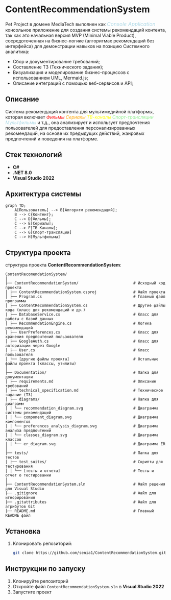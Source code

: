 # ContentRecommendationSystem

Pet Project в домене MediaTech выполнен как <span style="font-size:16px; color:lightblue; font-style:italic;">Console Application</span>
консольное приложение для создания системы рекомендаций контента, так как это начальная версия MVP (Minimal Viable Product), сосредоточенная на бизнес-логике (алгоритмах рекомендаций без интерфейса) для демонстрации навыков на позицию Системного аналитика:

- Сбор и документирование требований;
- Составление ТЗ (Технического задания);
- Визуализация и моделирование бизнес-процессов с использованием UML, Mermaid.js;
- Описание интеграций с помощью веб-сервисов и API;

## Описание

Система рекомендаций контента для мультимедийной платформы, которая включает
<span style="color:red; font-style:italic;">Фильмы</span>
<span style="color:orange; font-style:italic;">Сериалы</span>
<span style="color:yellow; font-style:italic;">ТВ-каналы</span>
<span style="color:lightgreen; font-style:italic;">Спорт-трансляции</span>
<span style="color:lightblue; font-style:italic;">Мультфильмы</span> и т.д.,
она анализирует и использует предпочтения пользователей для предоставления персонализированных рекомендаций, на основе их предыдущих действий, жанровых предпочтений и поведения на платформе.

## Стек технологий

- **C#**
- **.NET 8.0**
- **Visual Studio 2022**

## Архитектура системы

```mermaid
graph TD;
    A[Пользователь] --> B[Алгоритм рекомендаций];
    B --> C{Контент};
    C --> D[Фильмы];
    C --> E[Сериалы];
    C --> F[ТВ Каналы];
    C --> G[Спорт-трансляции]
    C --> H[Мультфильмы]
```

## Структура проекта

структура проекта **ContentRecommendationSystem**:

```
ContentRecomendationSystem/
│
├── ContentRecommendationSystem/                        # Исходный код проекта
│ ├── ContentRecommendationSystem.csproj                # Файл проекта
│ ├── Program.cs                                        # Главный файл программы
│ ├── ContentRecommendationSystem.cs                    # Другие файлы кода (класс для рекомендаций и др.)
| ├── DatabaseService.cs                                # Класс для работы с базой данных
│ ├── RecommendationEngine.cs                           # Логика рекомендаций
│ ├── UserPreferences.cs                                # Класс для хранения предпочтений пользователя
│ ├── GoogleAuth.cs                                     # Класс для авторизации через Google
│ ├── User.cs                                           # Класс пользователя
│ └── [другие файлы проекта]                            # Остальные файлы проекта (классы, утилиты)
│
├── Documentation/                                      # Папка для документации
│ ├── requirements.md                                   # Описание требований
│ ├── technical_specification.md                        # Техническое задание (ТЗ)
│ ├── diagrams/                                         # Папка для диаграмм
│ │ └── recommendation_diagram.svg                      # Диаграмма системы рекомендаций
│ │ └── component_diagram.svg                           # Диаграмма компонентов
│ │ └── preferences_analysis_diagram.svg                # Диаграмма анализа предпочтений
│ │ └── classes_diagram.svg                             # Диаграмма классов
│ │ └── er_diagram.svg                                  # Диаграмма ER
│
├── tests/                                              # Папка для тестов
│ ├── test_suites/                                      # Скрипты для тестирования
│ │ └── [тесты и отчеты]                                # Тесты и отчет о тестировании
│
├── ContentRecommendationSystem.sln                     # Файл решения для Visual Studio
├── .gitignore                                          # Файл для игнорирования
├── .gitattributes                                      # Файл для атрибутов Git
├── README.md                                           # Главный README файл
```

## Установка

1. Клонировать репозиторий:
   ```bash
   git clone https://github.com/senia1/ContentRecommendationSystem.git
   ```

## Инструкции по запуску

1. Клонируйте репозиторий
2. Откройте файл `ContentRecommendationSystem.sln` в **Visual Studio 2022**
3. Запустите проект

